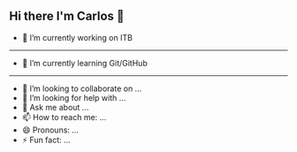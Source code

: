 ## Hi there I'm Carlos 👋

- 🔭 I’m currently working on ITB
***
- 🌱 I’m currently learning Git/GitHub
***
- 👯 I’m looking to collaborate on ...
- 🤔 I’m looking for help with ...
- 💬 Ask me about ...
- 📫 How to reach me: ...
- 😄 Pronouns: ...
- ⚡ Fun fact: ...

